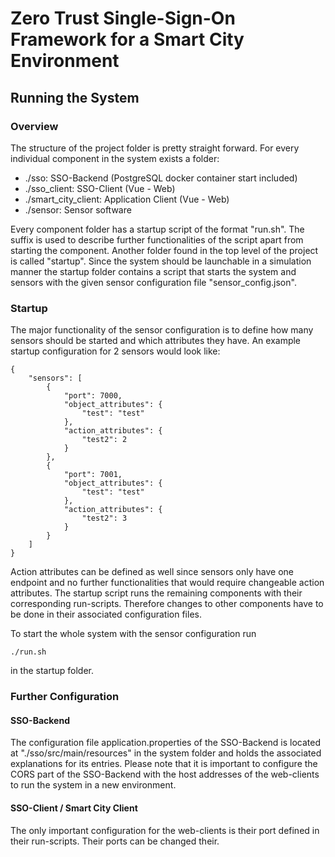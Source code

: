 # Zero Trust Single-Sign-On Framework for a Smart City Environment

## Running the System
### Overview
The structure of the project folder is pretty straight forward. For every individual component in the system exists a folder:

+ ./sso: SSO-Backend (PostgreSQL docker container start included)
+ ./sso\_client: SSO-Client (Vue - Web)
+ ./smart\_city\_client: Application Client (Vue - Web)
+ ./sensor: Sensor software

Every component folder has a startup script of the format "run<suffix>.sh". The suffix is used to describe further functionalities of the script apart from starting the component. Another folder found in the top level of the project is called "startup". Since the system should be launchable in a simulation manner the startup folder contains a script that starts the system and sensors with the given sensor configuration file "sensor\_config.json".

### Startup
The major functionality of the sensor configuration is to define how many sensors should be started and which attributes they have. An example startup configuration for 2 sensors would look like:

```
{
    "sensors": [
        {
            "port": 7000,
            "object_attributes": {
                "test": "test"
            },
            "action_attributes": {
                "test2": 2
            }
        },
        {
            "port": 7001,
            "object_attributes": {
                "test": "test"
            },
            "action_attributes": {
                "test2": 3
            }
        }
    ]
}
```

Action attributes can be defined as well since sensors only have one endpoint and no further functionalities that would require changeable action attributes. The startup script runs the remaining components with their corresponding run-scripts. Therefore changes to other components have to be done in their associated configuration files.

To start the whole system with the sensor configuration run

```
./run.sh
```

in the startup folder.

### Further Configuration
#### SSO-Backend
The configuration file application.properties of the SSO-Backend is located at "./sso/src/main/resources" in the system folder and holds the associated explanations for its entries. Please note that it is important to configure the CORS part of the SSO-Backend with the host addresses of the web-clients to run the system in a new environment.

#### SSO-Client / Smart City Client
The only important configuration for the web-clients is their port defined in their run-scripts. Their ports can be changed their.

